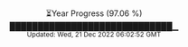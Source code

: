 <p align="center">
⏳Year Progress (97.06 %) <br>
█████████████████████████████▁ <br>
<sub>Updated: Wed, 21 Dec 2022 06:02:52 GMT</sub>
</p>

